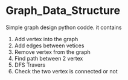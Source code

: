 # Graph_Data_Structure

Simple graph design python codde.
it contains 
  1. Add vertex into the graph
  2. Add edges between vetices
  3. Remove vertex from the graph
  4. Find path between 2 vertex 
  5. DFS Travers
  6. Check the two vertex is connected or not
